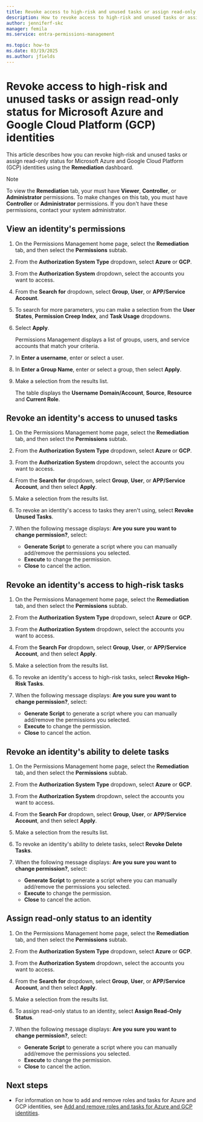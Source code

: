 ```yaml
---
title: Revoke access to high-risk and unused tasks or assign read-only status for Microsoft Azure and Google Cloud Platform (GCP) identities in the Remediation dashboard
description: How to revoke access to high-risk and unused tasks or assign read-only status for Microsoft Azure and Google Cloud Platform (GCP) identities in the Remediation dashboard.
author: jenniferf-skc
manager: femila
ms.service: entra-permissions-management

ms.topic: how-to
ms.date: 03/19/2025
ms.author: jfields
---
```


# Revoke access to high-risk and unused tasks or assign read-only status for Microsoft Azure and Google Cloud Platform (GCP) identities

This article describes how you can revoke high-risk and unused tasks or assign read-only status for Microsoft Azure and Google Cloud Platform (GCP) identities using the **Remediation** dashboard.

> [!NOTE]
> To view the **Remediation** tab, your must have **Viewer**, **Controller**, or **Administrator** permissions. To make changes on this tab, you must have **Controller** or **Administrator** permissions. If you don't have these permissions, contact your system administrator.

## View an identity's permissions

1. On the Permissions Management home page, select the **Remediation** tab, and then select the **Permissions** subtab.
1. From the **Authorization System Type** dropdown, select **Azure** or **GCP**.
1. From the **Authorization System** dropdown, select the accounts you want to access.
1. From the **Search for** dropdown, select **Group**, **User**, or **APP/Service Account**.
1. To search for more parameters, you can make a selection from the **User States**, **Permission Creep Index**, and **Task Usage** dropdowns.
1. Select **Apply**.

    Permissions Management displays a list of groups, users, and service accounts that match your criteria.
1. In **Enter a username**, enter or select a user.
1. In **Enter a Group Name**, enter or select a group, then select **Apply**.
1. Make a selection from the results list.

    The table displays the **Username** **Domain/Account**, **Source**, **Resource** and **Current Role**.


## Revoke an identity's access to unused tasks

1. On the Permissions Management home page, select the **Remediation** tab, and then select the **Permissions** subtab.
1. From the **Authorization System Type** dropdown, select **Azure** or **GCP**.
1. From the **Authorization System** dropdown, select the accounts you want to access.
1. From the **Search for** dropdown, select **Group**, **User**, or **APP/Service Account**, and then select **Apply**.
1. Make a selection from the results list.

1. To revoke an identity's access to tasks they aren't using, select **Revoke Unused Tasks**.
1. When the following message displays: **Are you sure you want to change permission?**, select:
    - **Generate Script** to generate a script where you can manually add/remove the permissions you selected.
    - **Execute** to change the permission.
    - **Close** to cancel the action.

## Revoke an identity's access to high-risk tasks

1. On the Permissions Management home page, select the **Remediation** tab, and then select the **Permissions** subtab.
1. From the **Authorization System Type** dropdown, select **Azure** or **GCP**.
1. From the **Authorization System** dropdown, select the accounts you want to access.
1. From the **Search For** dropdown, select **Group**, **User**, or **APP/Service Account**, and then select **Apply**.
1. Make a selection from the results list.

1. To revoke an identity's access to high-risk tasks, select **Revoke High-Risk Tasks**.
1. When the following message displays: **Are you sure you want to change permission?**, select:
    - **Generate Script** to generate a script where you can manually add/remove the permissions you selected.
    - **Execute** to change the permission.
    - **Close** to cancel the action.

## Revoke an identity's ability to delete tasks

1. On the Permissions Management home page, select the **Remediation** tab, and then select the **Permissions** subtab.
1. From the **Authorization System Type** dropdown, select **Azure** or **GCP**.
1. From the **Authorization System** dropdown, select the accounts you want to access.
1. From the **Search For** dropdown, select **Group**, **User**, or **APP/Service Account**, and then select **Apply**.
1. Make a selection from the results list.

1. To revoke an identity's ability to delete tasks, select **Revoke Delete Tasks**.
1. When the following message displays: **Are you sure you want to change permission?**, select:
    - **Generate Script** to generate a script where you can manually add/remove the permissions you selected.
    - **Execute** to change the permission.
    - **Close** to cancel the action.

## Assign read-only status to an identity

1. On the Permissions Management home page, select the **Remediation** tab, and then select the **Permissions** subtab.
1. From the **Authorization System Type** dropdown, select **Azure** or **GCP**.
1. From the **Authorization System** dropdown, select the accounts you want to access.
1. From the **Search for** dropdown, select **Group**, **User**, or **APP/Service Account**, and then select **Apply**.
1. Make a selection from the results list.

1. To assign read-only status to an identity, select **Assign Read-Only Status**.
1. When the following message displays: **Are you sure you want to change permission?**, select:
    - **Generate Script** to generate a script where you can manually add/remove the permissions you selected.
    - **Execute** to change the permission.
    - **Close** to cancel the action.


## Next steps

- For information on how to add and remove roles and tasks for Azure and GCP identities, see [Add and remove roles and tasks for Azure and GCP identities](how-to-attach-detach-permissions.md).
